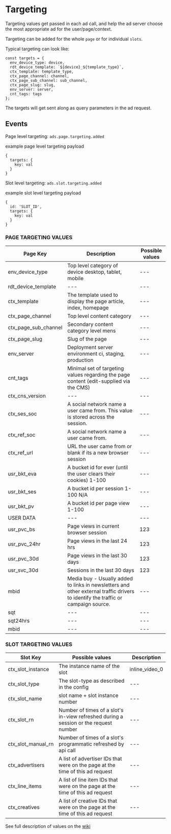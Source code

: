 # Targeting

Targeting values get passed in each ad call, and help the ad server choose the
most appropriate ad for the user/page/context.

Targeting can be added for the whole `page` or for individual `slots`.

Typical targeting can look like:

```
const targets = {
  env_device_type: device,
  rdt_device_template: `${device}_${template_type}`,
  ctx_template: template_type,
  ctx_page_channel: channel,
  ctx_page_sub_channel: sub_channel,
  ctx_page_slug: slug,
  env_server: server,
  cnt_tags: tags
};
```

The targets will get sent along as query parameters in the ad request.

## Events

Page level targeting: `ads.page.targeting.added`

example page level targeting payload
```
{
  targets: {
    key: val
  }
}
```

Slot level targeting: `ads.slot.targeting.added`

example slot level targeting payload
```
{
  id: 'SLOT_ID',
  targets: {
    key: val
  }
}
```



### PAGE TARGETING VALUES

Page Key | Description | Possible values
--- | --- | ---
env_device_type | Top level category of device  desktop, tablet, mobile | ---
rdt_device_template | --- | ---
ctx_template | The template used to display the page article, index, homepage | ---
ctx_page_channel | Top level content category | ---
ctx_page_sub_channel | Secondary content category level  mens | ---
ctx_page_slug | Slug of the page | ---
env_server | Deployment server environment ci, staging, production | ---
cnt_tags | Minimal set of targeting values regarding the page content (edit-supplied via the CMS) | ---
ctx_cns_version | --- | ---
ctx_ses_soc | A social network name a user came from. This value is stored across the session. | ---
ctx_ref_soc | A social network name a user came from. | ---
ctx_ref_url | URL the user came from or blank if its a new browser session | ---
usr_bkt_eva | A bucket id for ever (until the user clears their cookies)  1-100 | ---
usr_bkt_ses | A bucket id per session 1-100 N/A | ---
usr_bkt_pv | A bucket id per page view 1-100 | ---
USER DATA | --- | ---
usr_pvc_bs | Page views in current browser session | 123
usr_pvc_24hr | Page views in the last 24 hrs | 123
usr_pvc_30d | Page views in the last 30 days | 123
usr_svc_30d | Sessions in the last 30 days | 123
mbid | Media buy - Usually added to links in newsletters and other external traffic drivers to identify the traffic or campaign source. | ---
sqt | --- | ---
sqt24hrs | --- | ---
mbid | --- | ---


### SLOT TARGETING VALUES

Slot Key | Possible values | Description
--- | --- | ---
ctx_slot_instance | The instance name of the slot | inline_video_0
ctx_slot_type | The slot-type as described in the config | ---
ctx_slot_name | slot name + slot instance number | ---
ctx_slot_rn | Number of times of a slot's in-view refreshed during a session or the request number | ---
ctx_slot_manual_rn | Number of times of a slot's programmatic refreshed by api call | ---
ctx_advertisers | A list of advertiser IDs that were on the page at the time of this ad request | ---
ctx_line_items |  A list of line item IDs that were on the page at the time of this ad request | ---
ctx_creatives | A list of creative IDs that were on the page at the time of this ad request | ---







See full description of values on the [wiki](https://cnissues.atlassian.net/wiki/spaces/ATP/pages/37060702/AdOps+Targeting+Guide)


